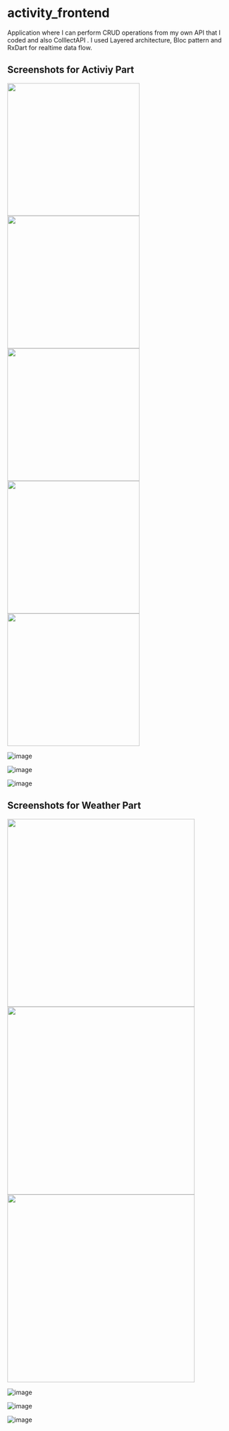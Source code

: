 # activity_frontend

Application where I can perform CRUD operations from my own API that I coded and also ColllectAPI . I used Layered architecture, Bloc pattern and RxDart for realtime data flow.

## Screenshots for Activiy Part


<img src="https://user-images.githubusercontent.com/43721794/210139361-e4a9bb4e-1b4e-4c36-976f-0dc21b869d14.png" width="300"/>
<img src="https://user-images.githubusercontent.com/43721794/210139411-96b69ce7-6593-47eb-847a-a460fa7e24dc.png" width="300"/> 
<img src="https://user-images.githubusercontent.com/43721794/210139423-0a5ec381-f3f0-417d-8c55-514a54562e99.png" width="300"/> 
<img src="https://user-images.githubusercontent.com/43721794/210139424-71dd970a-40a6-475d-940c-04dcede02e89.png" width="300"/> 
<img src="https://user-images.githubusercontent.com/43721794/210139430-1c11a290-bba2-4950-9cf1-048556761dad.png" width="300"/> 


![image](https://user-images.githubusercontent.com/43721794/210139423-0a5ec381-f3f0-417d-8c55-514a54562e99.png)

![image](https://user-images.githubusercontent.com/43721794/210139424-71dd970a-40a6-475d-940c-04dcede02e89.png)

![image](https://user-images.githubusercontent.com/43721794/210139430-1c11a290-bba2-4950-9cf1-048556761dad.png)


## Screenshots for Weather Part

<img src="https://user-images.githubusercontent.com/43721794/210139478-9c0fcfbc-89dd-4b92-9556-ebcc70cd9742.png" width="425"/> 
<img src="https://user-images.githubusercontent.com/43721794/210139498-b7bacfc1-21e3-462a-8912-c599317cab94.png" width="425"/> 
<img src="https://user-images.githubusercontent.com/43721794/210139515-70527036-c196-4e16-b34c-9c1ae64fddaa.png" width="425"/> 


![image]()

![image](https://user-images.githubusercontent.com/43721794/210139498-b7bacfc1-21e3-462a-8912-c599317cab94.png)

![image](https://user-images.githubusercontent.com/43721794/210139515-70527036-c196-4e16-b34c-9c1ae64fddaa.png)
